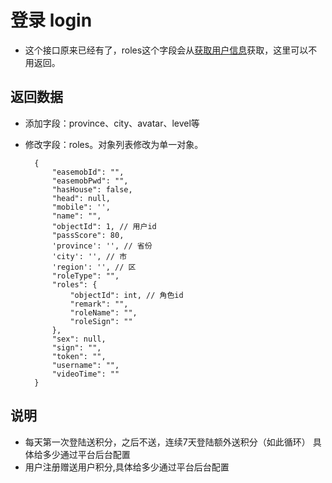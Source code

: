 # 登录 login

- 这个接口原来已经有了，roles这个字段会从[获取用户信息](./getUserInfo.md)获取，这里可以不用返回。

## 返回数据

- 添加字段：province、city、avatar、level等
- 修改字段：roles。对象列表修改为单一对象。

        {
            "easemobId": "",
            "easemobPwd": "",
            "hasHouse": false,
            "head": null,
            "mobile": '',
            "name": "",
            "objectId": 1, // 用户id
            "passScore": 80,
            'province': '', // 省份
            'city': '', // 市
            'region': '', // 区
            "roleType": "",
            "roles": {
                "objectId": int, // 角色id
                "remark": "",
                "roleName": "",
                "roleSign": ""
            },
            "sex": null,
            "sign": "",
            "token": "",
            "username": "",
            "videoTime": ""
        }

## 说明

- 每天第一次登陆送积分，之后不送，连续7天登陆额外送积分（如此循环） 具体给多少通过平台后台配置
- 用户注册赠送用户积分,具体给多少通过平台后台配置